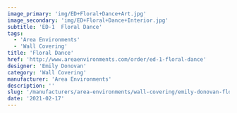 ```yaml
---
image_primary: 'img/ED+Floral+Dance+Art.jpg'
image_secondary: 'img/ED+Floral+Dance+Interior.jpg'
subtitle: 'ED-1  Floral Dance'
tags:
  - 'Area Environments'
  - 'Wall Covering'
title: 'Floral Dance'
href: 'http://www.areaenvironments.com/order/ed-1-floral-dance'
designer: 'Emily Donovan'
category: 'Wall Covering'
manufacturer: 'Area Environments'
description: ''
slug: '/manufacturers/area-environments/wall-covering/emily-donovan-floral-dance'
date: '2021-02-17'
---
```


